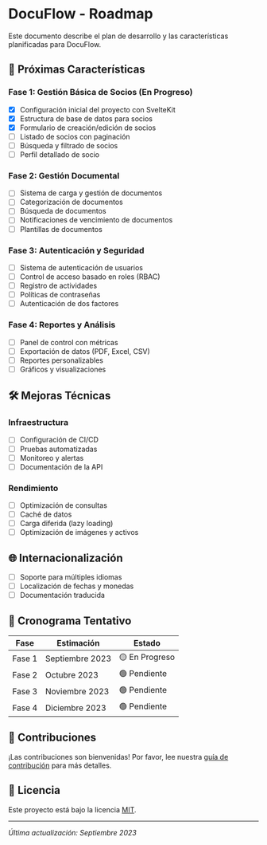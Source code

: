 # DocuFlow - Roadmap

Este documento describe el plan de desarrollo y las características planificadas para DocuFlow.

## 🚀 Próximas Características

### Fase 1: Gestión Básica de Socios (En Progreso)
- [x] Configuración inicial del proyecto con SvelteKit
- [x] Estructura de base de datos para socios
- [x] Formulario de creación/edición de socios
- [ ] Listado de socios con paginación
- [ ] Búsqueda y filtrado de socios
- [ ] Perfil detallado de socio

### Fase 2: Gestión Documental
- [ ] Sistema de carga y gestión de documentos
- [ ] Categorización de documentos
- [ ] Búsqueda de documentos
- [ ] Notificaciones de vencimiento de documentos
- [ ] Plantillas de documentos

### Fase 3: Autenticación y Seguridad
- [ ] Sistema de autenticación de usuarios
- [ ] Control de acceso basado en roles (RBAC)
- [ ] Registro de actividades
- [ ] Políticas de contraseñas
- [ ] Autenticación de dos factores

### Fase 4: Reportes y Análisis
- [ ] Panel de control con métricas
- [ ] Exportación de datos (PDF, Excel, CSV)
- [ ] Reportes personalizables
- [ ] Gráficos y visualizaciones

## 🛠️ Mejoras Técnicas

### Infraestructura
- [ ] Configuración de CI/CD
- [ ] Pruebas automatizadas
- [ ] Monitoreo y alertas
- [ ] Documentación de la API

### Rendimiento
- [ ] Optimización de consultas
- [ ] Caché de datos
- [ ] Carga diferida (lazy loading)
- [ ] Optimización de imágenes y activos

## 🌐 Internacionalización
- [ ] Soporte para múltiples idiomas
- [ ] Localización de fechas y monedas
- [ ] Documentación traducida

## 📅 Cronograma Tentativo

| Fase | Estimación | Estado |
|------|------------|--------|
| Fase 1 | Septiembre 2023 | 🟡 En Progreso |
| Fase 2 | Octubre 2023 | 🟢 Pendiente |
| Fase 3 | Noviembre 2023 | 🟢 Pendiente |
| Fase 4 | Diciembre 2023 | 🟢 Pendiente |

## 🤝 Contribuciones

¡Las contribuciones son bienvenidas! Por favor, lee nuestra [guía de contribución](CONTRIBUTING.md) para más detalles.

## 📝 Licencia

Este proyecto está bajo la licencia [MIT](LICENSE).

---

*Última actualización: Septiembre 2023*
